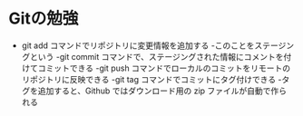 # Gitの勉強
- git add コマンドでリポジトリに変更情報を追加する
-このことをステージングという
-git commit コマンドで、ステージングされた情報にコメントを付けてコミットできる
-git push コマンドでローカルのコミットをリモートのリポジトリに反映できる
-git tag コマンドでコミットにタグ付けできる
-タグを追加すると、Github ではダウンロード用の zip ファイルが自動で作られる
